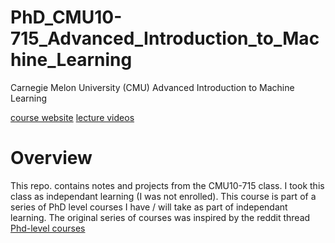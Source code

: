 # PhD_CMU10-715_Advanced_Introduction_to_Machine_Learning
Carnegie Melon University (CMU) Advanced Introduction to Machine Learning

[course website](http://www.cs.cmu.edu/~bapoczos/Classes/ML10715_2015Fall/index.html)
[lecture videos](https://www.youtube.com/playlist?list=PL4DwY1suLMkcu-wytRDbvBNmx57CdQ2pJ&jct=q4qVgISGxJql7TlE6eSLKa8Wwci8SA)

# Overview
This repo. contains notes and projects from the CMU10-715 class. I took this class as independant learning (I was not enrolled). This course is part of a series of PhD level courses I have / will take as part of independant learning. The original series of courses was inspired by the reddit thread [Phd-level courses](https://www.reddit.com/r/MachineLearning/comments/51qhc8/phdlevel_courses/?utm_source=share&utm_medium=ios_app)
